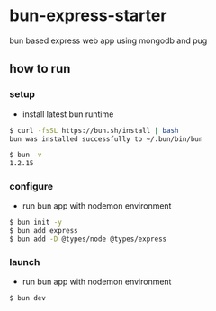 # bun-express-starter
bun based express web app using mongodb and pug

## how to run

### setup

-   install latest bun runtime

```sh
$ curl -fsSL https://bun.sh/install | bash
bun was installed successfully to ~/.bun/bin/bun

$ bun -v
1.2.15
```

### configure

-   run bun app with nodemon environment

```sh
$ bun init -y
$ bun add express
$ bun add -D @types/node @types/express
```

### launch

-   run bun app with nodemon environment

```sh
$ bun dev
```
